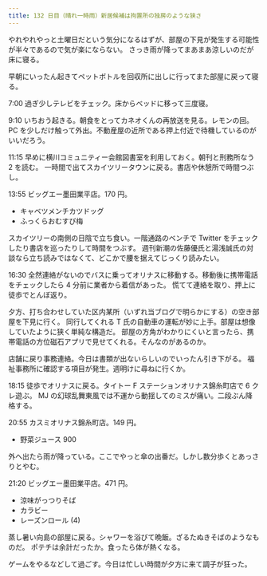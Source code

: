 ```yaml
---
title: 132 日目（晴れ一時雨）新居候補は拘置所の独房のような狭さ
---
```


やれやれやっと土曜日だという気分になるはずが、部屋の下見が発生する可能性が半々であるので気が楽にならない。
さっき雨が降ってまあまあ涼しいのだが床に寝る。

早朝にいったん起きてペットボトルを回収所に出しに行ってまた部屋に戻って寝る。

7:00 過ぎ少しテレビをチェック。床からベッドに移って三度寝。

9:10 いちおう起きる。朝食をとってカネオくんの再放送を見る。レモンの回。
PC を少しだけ触って外出。不動産屋の近所である押上付近で待機しているのがいいだろう。

11:15 早めに横川コミュニティー会館図書室を利用しておく。朝刊と刑務所なう 2 を読む。
一時間で出てスカイツリータウンに戻る。書店や休憩所で時間つぶし。

13:55 ビッグエー墨田業平店。170 円。

* キャベツメンチカツドッグ
* ふっくらおむすび梅

スカイツリーの南側の日陰で立ち食い。一階通路のベンチで Twitter をチェックしたり書店を巡ったりして時間をつぶす。
週刊新潮の佐藤優氏と湯浅誠氏の対談なら立ち読みではなくて、どこかで腰を据えてじっくり読みたい。

16:30 全然連絡がないのでバスに乗ってオリナスに移動する。移動後に携帯電話をチェックしたら 4 分前に業者から着信があった。
慌てて連絡を取り、押上に徒歩でとんぼ返り。

夕方、打ち合わせしていた区内某所（いずれ当ブログで明らかにする）の空き部屋を下見に行く。
同行してくれる T 氏の自動車の運転が妙に上手。部屋は想像していたように狭く単純な構造だ。
部屋の方角がわかりにくいと言ったら、携帯電話の方位磁石アプリで見せてくれる。そんなのがあるのか。

店舗に戻り事務連絡。今日は書類が出ないらしいのでいったん引き下がる。
福祉事務所に確認する項目が発生。週明けに尋ねに行くか。

18:15 徒歩でオリナスに戻る。タイトー F ステーションオリナス錦糸町店で 6 クレ遊ぶ。
MJ の幻球乱舞東風では不運から動揺してのミスが痛い。二段ぶん降格する。

20:55 カスミオリナス錦糸町店。149 円。

* 野菜ジュース 900

外へ出たら雨が降っている。ここでやっと傘の出番だ。しかし数分歩くとあっさりとやむ。

21:20 ビッグエー墨田業平店。471 円。

* 涼味がっつりそば
* カラビー
* レーズンロール (4)

蒸し暑い向島の部屋に戻る。シャワーを浴びて晩飯。ざるたぬきそばのようなものだ。
ポテチは余計だったか。食ったら体が熱くなる。

ゲームをやるなどして過ごす。今日は忙しい時間が夕方に来て調子が狂った。
